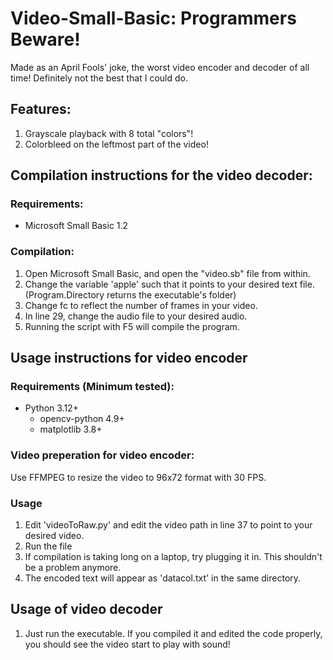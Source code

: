 # Video-Small-Basic: Programmers Beware!
Made as an April Fools' joke, the worst video encoder and decoder of all time! Definitely not the best that I could do.

## Features:
1. Grayscale playback with 8 total "colors"!
2. Colorbleed on the leftmost part of the video!

## Compilation instructions for the video decoder:

### Requirements:
* Microsoft Small Basic 1.2
  
### Compilation:

1. Open Microsoft Small Basic, and open the "video.sb" file from within.
2. Change the variable 'apple' such that it points to your desired text file. (Program.Directory returns the executable's folder)
3. Change fc to reflect the number of frames in your video.
4. In line 29, change the audio file to your desired audio.
5. Running the script with F5 will compile the program.

## Usage instructions for video encoder

### Requirements (Minimum tested):
* Python 3.12+
  * opencv-python 4.9+
  * matplotlib 3.8+

### Video preperation for video encoder:
Use FFMPEG to resize the video to 96x72 format with 30 FPS.

### Usage

1. Edit 'videoToRaw.py' and edit the video path in line 37 to point to your desired video.
2. Run the file
3. If compilation is taking long on a laptop, try plugging it in. This shouldn't be a problem anymore.
4. The encoded text will appear as 'datacol.txt' in the same directory.

## Usage of video decoder

1. Just run the executable. If you compiled it and edited the code properly, you should see the video start to play with sound!
